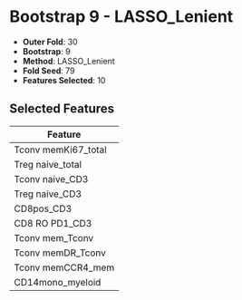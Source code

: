 # Bootstrap 9 - LASSO_Lenient

- **Outer Fold**: 30
- **Bootstrap**: 9
- **Method**: LASSO_Lenient
- **Fold Seed**: 79
- **Features Selected**: 10

## Selected Features

| Feature |
|---------|
| Tconv memKi67_total |
| Treg naive_total |
| Tconv naive_CD3 |
| Treg naive_CD3 |
| CD8pos_CD3 |
| CD8 RO PD1_CD3 |
| Tconv mem_Tconv |
| Tconv memDR_Tconv |
| Tconv memCCR4_mem |
| CD14mono_myeloid |
